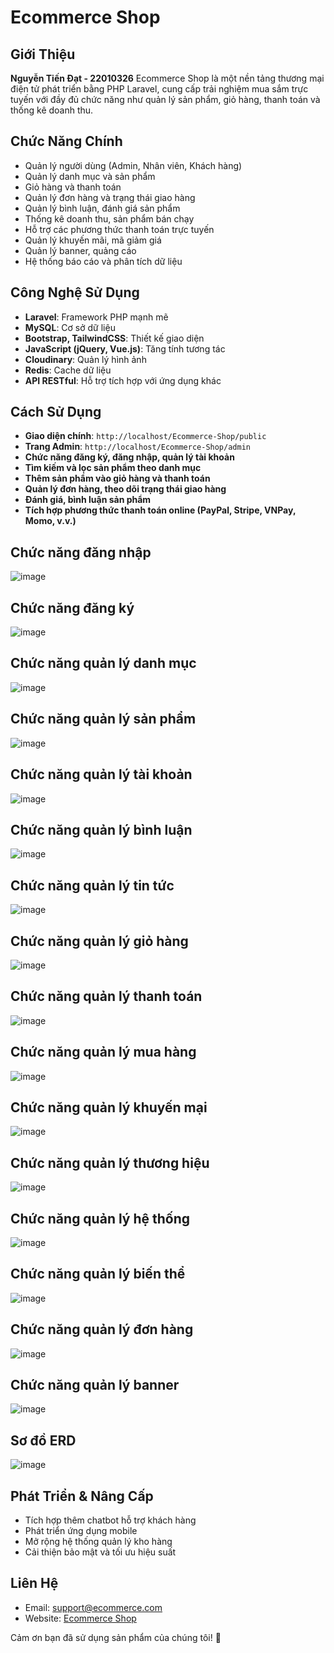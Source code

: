 # Ecommerce Shop

## Giới Thiệu
**Nguyễn Tiến Đạt - 22010326**
Ecommerce Shop là một nền tảng thương mại điện tử phát triển bằng PHP Laravel, cung cấp trải nghiệm mua sắm trực tuyến với đầy đủ chức năng như quản lý sản phẩm, giỏ hàng, thanh toán và thống kê doanh thu.

## Chức Năng Chính
- Quản lý người dùng (Admin, Nhân viên, Khách hàng)
- Quản lý danh mục và sản phẩm
- Giỏ hàng và thanh toán
- Quản lý đơn hàng và trạng thái giao hàng
- Quản lý bình luận, đánh giá sản phẩm
- Thống kê doanh thu, sản phẩm bán chạy
- Hỗ trợ các phương thức thanh toán trực tuyến
- Quản lý khuyến mãi, mã giảm giá
- Quản lý banner, quảng cáo
- Hệ thống báo cáo và phân tích dữ liệu

## Công Nghệ Sử Dụng
- **Laravel**: Framework PHP mạnh mẽ
- **MySQL**: Cơ sở dữ liệu
- **Bootstrap, TailwindCSS**: Thiết kế giao diện
- **JavaScript (jQuery, Vue.js)**: Tăng tính tương tác
- **Cloudinary**: Quản lý hình ảnh
- **Redis**: Cache dữ liệu
- **API RESTful**: Hỗ trợ tích hợp với ứng dụng khác

## Cách Sử Dụng
- **Giao diện chính**: `http://localhost/Ecommerce-Shop/public`
- **Trang Admin**: `http://localhost/Ecommerce-Shop/admin`
- **Chức năng đăng ký, đăng nhập, quản lý tài khoản**
- **Tìm kiếm và lọc sản phẩm theo danh mục**
- **Thêm sản phẩm vào giỏ hàng và thanh toán**
- **Quản lý đơn hàng, theo dõi trạng thái giao hàng**
- **Đánh giá, bình luận sản phẩm**
- **Tích hợp phương thức thanh toán online (PayPal, Stripe, VNPay, Momo, v.v.)**

## Chức năng đăng nhập
![image](https://github.com/user-attachments/assets/b789f91f-f239-4b67-a13d-95ade743d4e5)

## Chức năng đăng ký
![image](https://github.com/user-attachments/assets/ea0629a6-618d-41b2-8989-66f040f87d73)

## Chức năng quản lý danh mục
![image](https://github.com/user-attachments/assets/6a29f180-802a-4735-adbe-5f7fd26a0e90)

## Chức năng quản lý sản phẩm
![image](https://github.com/user-attachments/assets/43f76f29-fb12-46d6-af90-7366489fc44e)

## Chức năng quản lý tài khoản
![image](https://github.com/user-attachments/assets/b63680f2-9ff3-4448-853d-4e37da95bba8)

## Chức năng quản lý bình luận
![image](https://github.com/user-attachments/assets/02b6c0bb-38fc-41b1-b71e-d8e0934bb601)

## Chức năng quản lý tin tức
![image](https://github.com/user-attachments/assets/d2d9b7d7-d393-469e-9d8f-bbe6e341e4b9)

## Chức năng quản lý giỏ hàng 
![image](https://github.com/user-attachments/assets/f7411780-5919-4e07-87bc-8d1edab5be07)

## Chức năng quản lý thanh toán
![image](https://github.com/user-attachments/assets/9e66e758-c815-49d9-9cb0-85620a425c63)

## Chức năng quản lý mua hàng
![image](https://github.com/user-attachments/assets/6f7032e0-af5f-4686-befc-05f77a0f05b4)

## Chức năng quản lý khuyến mại
![image](https://github.com/user-attachments/assets/1779d25a-f62a-4f2a-8b5e-6efa14a40d9b)

## Chức năng quản lý thương hiệu
![image](https://github.com/user-attachments/assets/0a842eaa-1182-4092-85ff-6cb77e3a9a05)

## Chức năng quản lý hệ thống
![image](https://github.com/user-attachments/assets/115c6ea9-5f23-4f62-b100-6afac28fbf0e)

## Chức năng quản lý biến thể 
![image](https://github.com/user-attachments/assets/9fa2d153-46c3-4097-98c7-63cc03ce8ab1)

## Chức năng quản lý đơn hàng
![image](https://github.com/user-attachments/assets/0b05ae55-71d0-4e7a-a304-0479411f5db7)

## Chức năng quản lý banner
![image](https://github.com/user-attachments/assets/de441701-0e0e-46fc-a924-9c79da0addd7)

## Sơ đồ ERD
![image](https://github.com/user-attachments/assets/ddfa2274-51f5-4468-adc2-951b32888efb)



## Phát Triển & Nâng Cấp
- Tích hợp thêm chatbot hỗ trợ khách hàng
- Phát triển ứng dụng mobile
- Mở rộng hệ thống quản lý kho hàng
- Cải thiện bảo mật và tối ưu hiệu suất

## Liên Hệ
- Email: support@ecommerce.com
- Website: [Ecommerce Shop](http://localhost/Ecommerce-Shop)

Cảm ơn bạn đã sử dụng sản phẩm của chúng tôi! 🚀

